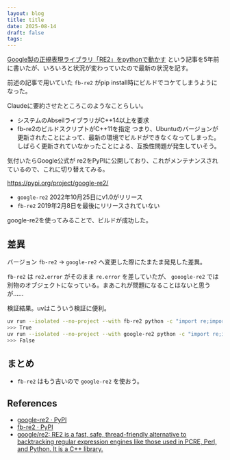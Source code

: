 ```yaml
---
layout: blog
title: title
date: 2025-08-14
draft: false
tags:
---
```

[Google製の正規表現ライブラリ「RE2」をpythonで動かす](/post/2020/06/re2/) という記事を5年前に書いたが、いろいろと状況が変わっていたので最新の状況を記す。

前述の記事で用いていた `fb-re2` がpip install時にビルドでコケてしまうようになった。

Claudeに要約させたところこのようなことらしい。
- システムのAbseilライブラリがC++14以上を要求
- fb-re2のビルドスクリプトがC++11を指定
つまり、Ubuntuのバージョンが更新されたことによって、最新の環境でビルドができなくなってしまった。しばらく更新されていなかったことによる、互換性問題が発生していそう。

気付いたらGoogle公式が re2をPyPIに公開しており、これがメンテナンスされているので、これに切り替えてみる。

https://pypi.org/project/google-re2/

- `google-re2` 2022年10月25日にv1.0がリリース
- `fb-re2` 2019年2月8日を最後にリリースされていない

google-re2を使ってみることで、ビルドが成功した。

## 差異

バージョン `fb-re2` → `google-re2` へ変更した際にたまたま発見した差異。

`fb-re2` は `re2.error` がそのまま `re.error` を差していたが、 `gooogle-re2` では別物のオブジェクトになっている。まあこれが問題になることはないと思うが……

検証結果。uvはこういう検証に便利。

```sh
uv run --isolated --no-project --with fb-re2 python -c "import re;import re2;print(re.error is re2.error)"
>>> True
uv run --isolated --no-project --with google-re2 python -c "import re;import re2;print(re.error is re2.error)"
>>> False
```

## まとめ

- `fb-re2` はもう古いので `google-re2` を使おう。

## References

- [google\-re2 · PyPI](https://pypi.org/project/google-re2/)
- [fb\-re2 · PyPI](https://pypi.org/project/fb-re2/)
- [google/re2: RE2 is a fast, safe, thread\-friendly alternative to backtracking regular expression engines like those used in PCRE, Perl, and Python\. It is a C\+\+ library\.](https://github.com/google/re2)